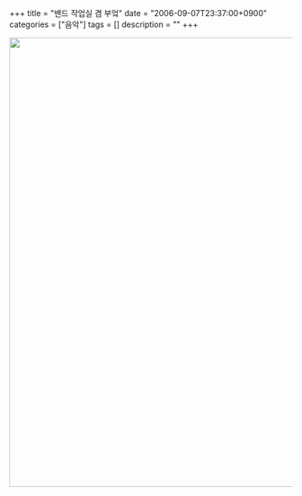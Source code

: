+++
title = "밴드 작업실 겸 부엌"
date = "2006-09-07T23:37:00+0900"
categories = ["음악"]
tags = []
description = ""
+++
<span class="copyright_entry" style="display:block;" title="밴드 작업실 겸 부엌@@**@@http://shed.egloos.com/1408417"></span>
<div style="text-align:center">
 <img class="image_mid" border="0" onmouseover="this.style.cursor='pointer'" alt="" src="/attachment/1408417_1.jpg" width="600" height="800" onclick="Control.Modal.openDialog(this, event, 'http://pds2.egloos.com/pds/1/200609/07/82/a0003782_23392313.jpg', 1122, 1496);">
</div> 
<!--
       <rdf:RDF xmlns:rdf="http://www.w3.org/1999/02/22-rdf-syntax-ns#"
		    xmlns:dc="http://purl.org/dc/elements/1.1/"
		    xmlns:trackback="http://madskills.com/public/xml/rss/module/trackback/">
       <rdf:Description
	        rdf:about="http://shed.egloos.com/1408417"
	        dc:identifier="http://shed.egloos.com/1408417"
	        dc:title="밴드 작업실 겸 부엌"
	        trackback:ping="http://shed.egloos.com/tb/1408417"/>
       </rdf:RDF>
       -->

<ul></ul>